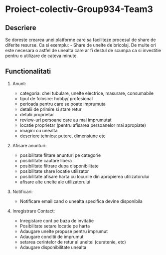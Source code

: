 # Proiect-colectiv-Group934-Team3
## Descriere
Se doreste crearea unei platforme care sa faciliteze procesul de share de diferite resurse. 
Ca si exemplu: - Share de unelte de bricolaj. De multe ori este necesara o astfel de unealta care ar fi destul de scumpa ca si investitie pentru o utilizare de cateva minute. 
## Functionalitati
1.	Anunt:

    - categoria: chei tubulare, unelte electrice, masurare, consumabile 
    - tipul de folosire: hobby/ profesional 
    - perioada pentru care se poate imprumuta 
    - detalii de primire si stare retur 
    - detalii proprietar 
    - review-uri persoane care au mai imprumutat 
    - locatie proprietar (pentru afisarea persoanelor mai apropiate) 
    - imagini cu unealta 
    - descriere tehnica: putere, dimensiune etc 

2.	Afisare anunturi: 

    - posibilitate filtare anunturi pe categorie 
    - posibilitate cautare libera 
    - posibilitate filtrare dupa disponibilitate 
    - posibilitate share locatie utilizator
    - posibilitate afisare harta cu locurile din apropierea utilizatorului 
    - afisare alte unelte ale utilizatorului 

3.	Notificari: 

    - Notificare email cand o unealta specifica devine disponibila 

4.	Inregistrare Contact:
 
    - Inregistare cont pe baza de invitatie 
    - Posibilitate setare locatie pe harta 
    - Adaugare unelte propuse pentru imprumut 
    - Adaugare conditii de imprumut 
    - setarea cerintelor de retur al uneltei (curatenie, etc) 
    - Adaugare disponibilitate unealta

